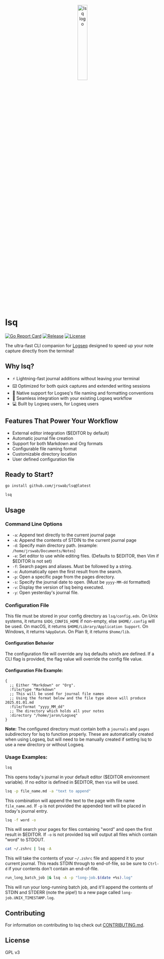<p align="center">
<img width="25%" src="https://lsq.sh/media/img/lsq_logo_cropped.png" alt="lsq logo">
</p>

# lsq

[![Go Report Card](https://goreportcard.com/badge/github.com/jrswab/lsq)](https://goreportcard.com/report/github.com/jrswab/lsq)
[![Release](https://img.shields.io/github/v/release/jrswab/lsq)](https://github.com/jrswab/lsq/releases)
[![License](https://img.shields.io/github/license/jrswab/lsq)](https://github.com/jrswab/lsq/blob/master/LICENSE)

The ultra-fast CLI companion for [Logseq](https://github.com/logseq/logseq) designed to speed up your note capture directly from the terminal!

## Why lsq?
- ⚡️ Lightning-fast journal additions without leaving your terminal
- ⌨️ Optimized for both quick captures and extended writing sessions
- 🎯 Native support for Logseq's file naming and formatting conventions
- 🔄 Seamless integration with your existing Logseq workflow
- 💻 Built by Logseq users, for Logseq users

## Features That Power Your Workflow
- External editor integration ($EDITOR by default)
- Automatic journal file creation
- Support for both Markdown and Org formats
- Configurable file naming format
- Customizable directory location
- User defined configuration file

## Ready to Start?
```bash
go install github.com/jrswab/lsq@latest
```
```bash
lsq
```

## Usage
### Command Line Options
- `-a`: Append text directly to the current journal page
- `-A`: Append the contents of STDIN to the current journal page
- `-d`: Specify main directory path. (example: `/home/jrswab/Documents/Notes`)
- `-e`: Set editor to use while editing files. (Defaults to $EDITOR, then Vim if $EDITOR is not set)
- `-f`: Search pages and aliases. Must be followed by a string.
- `-o`: Automatically open the first result from the search.
- `-p`: Open a specific page from the pages directory.
- `-s`: Specify the journal date to open. (Must be `yyyy-MM-dd` formatted)
- `-v`: Display the version of lsq being executed.
- `-y`: Open yesterday's journal file.

### Configuration File
This file must be stored in your config directory as `lsq/config.edn`.
On Unix systems, it returns `$XDG_CONFIG_HOME` if non-empty, else `$HOME/.config` will be used.
On macOS, it returns `$HOME/Library/Application Support`.
On Windows, it returns `%AppData%`.
On Plan 9, it returns `$home/lib`.

#### Configuration Behavior
The configuration file will override any lsq defaults which are defined. If a CLI flag is provided, the flag value will override the config file value.

#### Configuration File Example:
```EDN
{
  ;; Either "Markdown" or "Org".
  :file/type "Markdown"
  ;; This will be used for journal file names
  ;; Using the format below and the file type above will produce 2025.01.01.md
  :file/format "yyyy_MM_dd"
  ;; The directory which holds all your notes
  :directory "/home/jaron/Logseq"
}
```
**Note:** The configured directory must contain both a `journals` and `pages` subdirectory for lsq to function properly. These are automatically created when using Logseq, but will need to be manually created if setting lsq to use a new directory or without Logseq.

### Usage Examples:
```bash
lsq
```
This opens today's journal in your default editor ($EDITOR environment variable).
If no editor is defined in $EDITOR, then `Vim` will be used.

```bash
lsq -p file_name.md -a "text to append"
```
This combination will append the text to the page with file name `file_name.md`.
If `-p` is not provided the appended text will be placed in today's journal entry.

```bash
lsq -f word -o
```
This will search your pages for files containing "word" and open the first result in $EDITOR.
If `-o` is not provided lsq will output all files which contain "word" to STDOUT.

```bash
cat ~/.zshrc | lsq -A
```
This will take the contents of your `~/.zshrc` file and append it to your current
journal. This reads STDIN through to end-of-file, so be sure to `Ctrl-d` if your
contents don't contain an end-of-file.

```bash
run_long_batch_job |& lsq -A -p "long-job.$(date +%s).log"
```
This will run your long-running batch job, and it'll append the contents of STDIN
and STDERR (note the pipe!) to a new page called `long-job.UNIX_TIMESTAMP.log`.

## Contributing
For information on contributing to lsq check out [CONTRIBUTING.md](https://github.com/jrswab/lsq/blob/master/CONTRIBUTING.md).

## License
GPL v3
